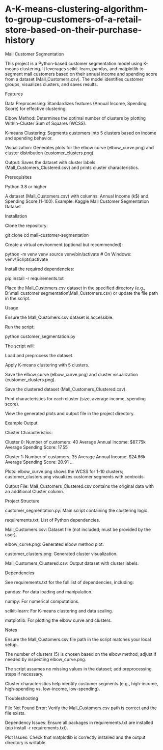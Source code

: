 # A-K-means-clustering-algorithm-to-group-customers-of-a-retail-store-based-on-their-purchase-history

Mall Customer Segmentation

This project is a Python-based customer segmentation model using K-means clustering. It leverages scikit-learn, pandas, and matplotlib to segment mall customers based on their annual income and spending score from a dataset (Mall_Customers.csv). The model identifies customer groups, visualizes clusters, and saves results.

Features





Data Preprocessing: Standardizes features (Annual Income, Spending Score) for effective clustering.



Elbow Method: Determines the optimal number of clusters by plotting Within-Cluster Sum of Squares (WCSS).



K-means Clustering: Segments customers into 5 clusters based on income and spending behavior.



Visualization: Generates plots for the elbow curve (elbow_curve.png) and cluster distribution (customer_clusters.png).



Output: Saves the dataset with cluster labels (Mall_Customers_Clustered.csv) and prints cluster characteristics.

Prerequisites





Python 3.8 or higher



A dataset (Mall_Customers.csv) with columns: Annual Income (k$) and Spending Score (1-100). Example: Kaggle Mall Customer Segmentation Dataset

Installation





Clone the repository:

git clone <repository-url>
cd mall-customer-segmentation



Create a virtual environment (optional but recommended):

python -m venv venv
source venv/bin/activate  # On Windows: venv\Scripts\activate



Install the required dependencies:

pip install -r requirements.txt



Place the Mall_Customers.csv dataset in the specified directory (e.g., D:\mall customer segmentation\Mall_Customers.csv) or update the file path in the script.

Usage





Ensure the Mall_Customers.csv dataset is accessible.



Run the script:

python customer_segmentation.py



The script will:





Load and preprocess the dataset.



Apply K-means clustering with 5 clusters.



Save the elbow curve (elbow_curve.png) and cluster visualization (customer_clusters.png).



Save the clustered dataset (Mall_Customers_Clustered.csv).



Print characteristics for each cluster (size, average income, spending score).



View the generated plots and output file in the project directory.

Example Output

Cluster Characteristics:

Cluster 0:
Number of customers: 40
Average Annual Income: $87.75k
Average Spending Score: 17.55

Cluster 1:
Number of customers: 35
Average Annual Income: $24.66k
Average Spending Score: 20.91
...





Plots: elbow_curve.png shows the WCSS for 1-10 clusters; customer_clusters.png visualizes customer segments with centroids.



Output File: Mall_Customers_Clustered.csv contains the original data with an additional Cluster column.

Project Structure





customer_segmentation.py: Main script containing the clustering logic.



requirements.txt: List of Python dependencies.



Mall_Customers.csv: Dataset file (not included; must be provided by the user).



elbow_curve.png: Generated elbow method plot.



customer_clusters.png: Generated cluster visualization.



Mall_Customers_Clustered.csv: Output dataset with cluster labels.

Dependencies

See requirements.txt for the full list of dependencies, including:





pandas: For data loading and manipulation.



numpy: For numerical computations.



scikit-learn: For K-means clustering and data scaling.



matplotlib: For plotting the elbow curve and clusters.

Notes





Ensure the Mall_Customers.csv file path in the script matches your local setup.



The number of clusters (5) is chosen based on the elbow method; adjust if needed by inspecting elbow_curve.png.



The script assumes no missing values in the dataset; add preprocessing steps if necessary.



Cluster characteristics help identify customer segments (e.g., high-income, high-spending vs. low-income, low-spending).

Troubleshooting





File Not Found Error: Verify the Mall_Customers.csv path is correct and the file exists.



Dependency Issues: Ensure all packages in requirements.txt are installed (pip install -r requirements.txt).



Plot Issues: Check that matplotlib is correctly installed and the output directory is writable.
